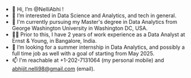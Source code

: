 - 👋 Hi, I’m @NelliAbhi !
- 👀 I’m interested in Data Science and Analytics, and tech in general.
- 🌱 I'm currently pursuing my Master's degree in Data Analytics from George Washington University in Washington DC, USA.
- 👨‍💼 Prior to this, I have 2 years of work experience as a Data Analyst at Ernst & Young, in Bangalore, India.
- 💞️ I’m looking for a summer internship in Data Analytics, and possibly a full time job as well with a goal of starting from May 2025.
- 📫 I'm reachable at +1-202-7131064 (my personal mobile) and abhijit.nelli98@gmail.com (email).

<!---
NelliAbhi/NelliAbhi is a ✨ special ✨ repository because its `README.md` (this file) appears on your GitHub profile.
You can click the Preview link to take a look at your changes.
--->
